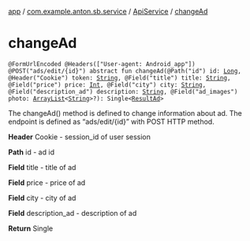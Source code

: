 [app](../../index.md) / [com.example.anton.sb.service](../index.md) / [ApiService](index.md) / [changeAd](./change-ad.md)

# changeAd

`@FormUrlEncoded @Headers(["User-agent: Android_app"]) @POST("ads/edit/{id}") abstract fun changeAd(@Path("id") id: `[`Long`](https://kotlinlang.org/api/latest/jvm/stdlib/kotlin/-long/index.html)`, @Header("Cookie") token: `[`String`](https://kotlinlang.org/api/latest/jvm/stdlib/kotlin/-string/index.html)`, @Field("title") title: `[`String`](https://kotlinlang.org/api/latest/jvm/stdlib/kotlin/-string/index.html)`, @Field("price") price: `[`Int`](https://kotlinlang.org/api/latest/jvm/stdlib/kotlin/-int/index.html)`, @Field("city") city: `[`String`](https://kotlinlang.org/api/latest/jvm/stdlib/kotlin/-string/index.html)`, @Field("description_ad") description: `[`String`](https://kotlinlang.org/api/latest/jvm/stdlib/kotlin/-string/index.html)`, @Field("ad_images") photo: `[`ArrayList`](https://kotlinlang.org/api/latest/jvm/stdlib/kotlin.collections/-array-list/index.html)`<`[`String`](https://kotlinlang.org/api/latest/jvm/stdlib/kotlin/-string/index.html)`>?): Single<`[`ResultAd`](../../com.example.anton.sb.data/-result-ad/index.md)`>`

The changeAd() method is defined to change information about ad.
The endpoint is defined as “ads/edit/{id}” with POST HTTP method.

**Header**
Cookie - session_id of user session

**Path**
id - ad id

**Field**
title - title of ad

**Field**
price - price of ad

**Field**
city - city of ad

**Field**
description_ad - description of ad

**Return**
Single

